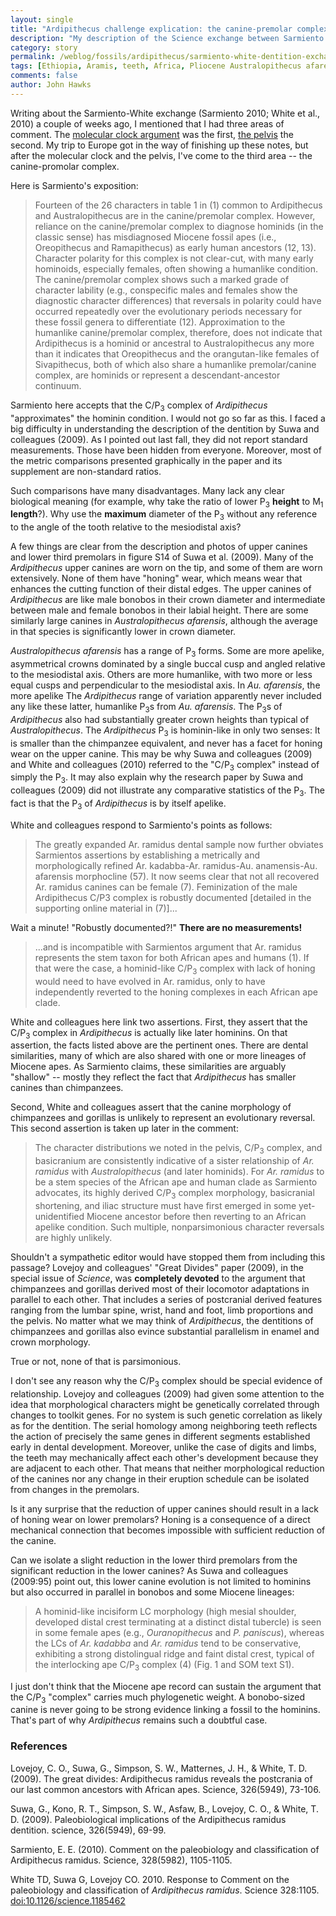 ```yaml
---
layout: single
title: "Ardipithecus challenge explication: the canine-premolar complex"
description: "My description of the Science exchange between Sarmiento and White turns to the teeth."
category: story
permalink: /weblog/fossils/ardipithecus/sarmiento-white-dentition-exchange-2010.html
tags: [Ethiopia, Aramis, teeth, Africa, Pliocene Australopithecus afarensis, Ardipithecus, Tim White, C. Owen Lovejoy]
comments: false
author: John Hawks
---
```


Writing about the Sarmiento-White exchange (Sarmiento 2010; White et al., 2010) a couple of weeks ago, I mentioned that I had three areas of comment. The <a href="http://johnhawks.net/weblog/fossils/ardipithecus/ardi-sarmiento-molecular-clock-2010.html">molecular clock argument</a> was the first, <a href="http://johnhawks.net/weblog/fossils/ardipithecus/sarmiento-white-pelvis-exchange-2010.html">the pelvis</a> the second. My trip to Europe got in the way of finishing up these notes, but after the molecular clock and the pelvis, I've come to the third area -- the canine-promolar complex.

Here is Sarmiento's exposition:

<blockquote>Fourteen of the 26 characters in table 1 in (1) common to Ardipithecus and Australopithecus are in the canine/premolar complex. However, reliance on the canine/premolar complex to diagnose hominids (in the classic sense) has misdiagnosed Miocene fossil apes (i.e., Oreopithecus and Ramapithecus) as early human ancestors (12, 13). Character polarity for this complex is not clear-cut, with many early hominoids, especially females, often showing a humanlike condition. The canine/premolar complex shows such a marked grade of character lability (e.g., conspecific males and females show the diagnostic character differences) that reversals in polarity could have occurred repeatedly over the evolutionary periods necessary for these fossil genera to differentiate (12). Approximation to the humanlike canine/premolar complex, therefore, does not indicate that Ardipithecus is a hominid or ancestral to Australopithecus any more than it indicates that Oreopithecus and the orangutan-like females of Sivapithecus, both of which also share a humanlike premolar/canine complex, are hominids or represent a descendant-ancestor continuum.</blockquote>

Sarmiento here accepts that the C/P<sub>3</sub> complex of <i>Ardipithecus</i> "approximates" the hominin condition. I would not go so far as this. I faced a big difficulty in understanding the description of the dentition by Suwa and colleagues (2009). As I pointed out last fall, they did not report standard measurements. Those have been hidden from everyone. Moreover, most of the metric comparisons presented graphically in the paper and its supplement are non-standard ratios.

Such comparisons have many disadvantages. Many lack any clear biological meaning (for example, why take the ratio of lower P<sub>3</sub> <b>height</b> to M<sub>1</sub> <b>length</b>?). Why use the <b>maximum</b> diameter of the P<sub>3</sub> without any reference to the angle of the tooth relative to the mesiodistal axis?


A few things are clear from the description and photos of upper canines and lower third premolars in figure S14 of Suwa et al. (2009). Many of the <i>Ardipithecus</i> upper canines are worn on the tip, and some of them are worn extensively. None of them have "honing" wear, which means wear that enhances the cutting function of their distal edges. The upper canines of <i>Ardipithecus</i> are like male bonobos in their crown diameter and intermediate between male and female bonobos in their labial height. There are some similarly large canines in <i>Australopithecus afarensis</i>, although the average in that species is significantly lower in crown diameter.

<i>Australopithecus afarensis</i> has a range of P<sub>3</sub> forms. Some are more apelike, asymmetrical crowns dominated by a single buccal cusp and angled relative to the mesiodistal axis. Others are more humanlike, with two more or less equal cusps and perpendicular to the mesiodistal axis. In <i>Au. afarensis</i>, the more apelike The <i>Ardipithecus</i> range of variation apparently never included any like these latter, humanlike P<sub>3</sub>s from <i>Au. afarensis</i>. The P<sub>3</sub>s of <i>Ardipithecus</i> also had substantially greater crown heights than typical of <i>Australopithecus</i>. The <i>Ardipithecus</i> P<sub>3</sub> is hominin-like in only two senses: It is smaller than the chimpanzee equivalent, and never has a facet for honing wear on the upper canine. This may be why Suwa and colleagues (2009) and White and colleagues (2010) referred to the "C/P<sub>3</sub> complex" instead of simply the P<sub>3</sub>. It may also explain why the research paper by Suwa and colleagues (2009) did not illustrate any comparative statistics of the P<sub>3</sub>. The fact is that the P<sub>3</sub> of <i>Ardipithecus</i> is by itself apelike.

White and colleagues respond to Sarmiento's points as follows:


<blockquote>The greatly expanded Ar. ramidus dental sample now further obviates Sarmientos assertions by establishing a metrically and morphologically refined Ar. kadabba-Ar. ramidus-Au. anamensis-Au. afarensis morphocline (57). It now seems clear that not all recovered Ar. ramidus canines can be female (7). Feminization of the male Ardipithecus C/P3 complex is robustly documented [detailed in the supporting online material in (7)]...</blockquote>

Wait a minute! "Robustly documented?!" <b>There are no measurements!</b>

<blockquote>...and is incompatible with Sarmientos argument that Ar. ramidus represents the stem taxon for both African apes and humans (1). If that were the case, a hominid-like C/P<sub>3</sub> complex with lack of honing would need to have evolved in Ar. ramidus, only to have independently reverted to the honing complexes in each African ape clade.</blockquote>

White and colleagues here link two assertions. First, they assert that the C/P<sub>3</sub> complex in <i>Ardipithecus</i> is actually like later hominins. On that assertion, the facts listed above are the pertinent ones. There are dental similarities, many of which are also shared with one or more lineages of Miocene apes. As Sarmiento claims, these similarities are arguably "shallow" -- mostly they reflect the fact that <i>Ardipithecus</i> has smaller canines than chimpanzees.

Second, White and colleagues assert that the canine morphology of chimpanzees and gorillas is unlikely to represent an evolutionary reversal. This second assertion is taken up later in the comment:

<blockquote>The character distributions we noted in the pelvis, C/P<sub>3</sub> complex, and basicranium are consistently indicative of a sister relationship of <i>Ar. ramidus</i> with <i>Australopithecus</i> (and later hominids). For <i>Ar. ramidus</i> to be a stem species of the African ape and human clade as Sarmiento advocates, its highly derived C/P<sub>3</sub> complex morphology, basicranial shortening, and iliac structure must have first emerged in some yet-unidentified Miocene ancestor before then reverting to an African apelike condition. Such multiple, nonparsimonious character reversals are highly unlikely.</blockquote>


Shouldn't a sympathetic editor would have stopped them from including this passage? Lovejoy and colleagues' "Great Divides" paper (2009), in the special issue of <i>Science</i>, was <b>completely devoted</b> to the argument that chimpanzees and gorillas derived most of their locomotor adaptations in parallel to each other. That includes a series of postcranial derived features ranging from the lumbar spine, wrist, hand and foot, limb proportions and the pelvis. No matter what we may think of <i>Ardipithecus</i>, the dentitions of chimpanzees and gorillas also evince substantial parallelism in enamel and crown morphology.

True or not, none of that is parsimonious.

I don't see any reason why the C/P<sub>3</sub> complex should be special evidence of relationship. Lovejoy and colleagues (2009) had given some attention to the idea that morphological characters might be genetically correlated through changes to toolkit genes. For no system is such genetic correlation as likely as for the dentition. The serial homology among neighboring teeth reflects the action of precisely the same genes in different segments established early in dental development. Moreover, unlike the case of digits and limbs, the teeth may mechanically affect each other's development because they are adjacent to each other. That means that neither morphological reduction of the canines nor any change in their eruption schedule can be isolated from changes in the premolars.

Is it any surprise that the reduction of upper canines should result in a lack of honing wear on lower premolars? Honing is a consequence of a direct mechanical connection that becomes impossible with sufficient reduction of the canine.

Can we isolate a slight reduction in the lower third premolars from the significant reduction in the lower canines? As Suwa and colleagues (2009:95) point out, this lower canine evolution is not limited to hominins but also occurred in parallel in bonobos and some Miocene lineages:


<blockquote>A hominid-like incisiform LC morphology (high mesial shoulder, developed distal crest terminating at a distinct distal tubercle) is seen in some female apes (e.g., <i>Ouranopithecus</i> and <i>P. paniscus</i>), whereas the LCs of <i>Ar. kadabba</i> and <i>Ar. ramidus</i> tend to be conservative, exhibiting a strong distolingual ridge and faint distal crest, typical of the interlocking ape C/P<sub>3</sub> complex (4) (Fig. 1 and SOM text S1).</blockquote>

I just don't think that the Miocene ape record can sustain the argument that the C/P<sub>3</sub> "complex" carries much phylogenetic weight. A bonobo-sized canine is never going to be strong evidence linking a fossil to the hominins. That's part of why <i>Ardipithecus</i> remains such a doubtful case.

### References

<p class="cite">Lovejoy, C. O., Suwa, G., Simpson, S. W., Matternes, J. H., & White, T. D. (2009). The great divides: Ardipithecus ramidus reveals the postcrania of our last common ancestors with African apes. Science, 326(5949), 73-106.</p>

<p class="cite">Suwa, G., Kono, R. T., Simpson, S. W., Asfaw, B., Lovejoy, C. O., & White, T. D. (2009). Paleobiological implications of the Ardipithecus ramidus dentition. science, 326(5949), 69-99.</p>

<p class="cite">Sarmiento, E. E. (2010). Comment on the paleobiology and classification of Ardipithecus ramidus. Science, 328(5982), 1105-1105.</p>


<p class="cite">White TD, Suwa G, Lovejoy CO. 2010. Response to Comment on the paleobiology and classification of <i>Ardipithecus ramidus</i>. Science 328:1105. <a href="http://dx.doi.org/10.1126/science.1185462">doi:10.1126/science.1185462</a></p>



